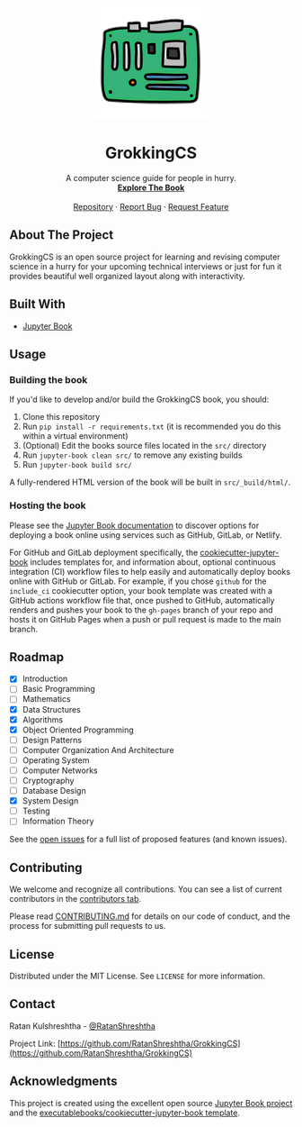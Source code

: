 <!-- PROJECT LOGO -->
<br />
<div align="center">
  <a href="https://github.com/RatanShreshtha/GrokkingCS">
    <img src="src/logo.png" alt="Logo" width="200" height="200">
  </a>

  <h1 align="center">GrokkingCS</h1>

  <p align="center">
    A computer science guide for people in hurry.
    <br />
    <a href="https://ratanshreshtha.github.io/GrokkingCS"><strong>Explore The Book</strong></a>
    <br />
    <br />
    <a href="https://github.com/RatanShreshtha/GrokkingCS">Repository</a>
    ·
    <a href="https://github.com/RatanShreshtha/GrokkingCS/issues">Report Bug</a>
    ·
    <a href="https://github.com/RatanShreshtha/GrokkingCS/issues">Request Feature</a>
  </p>
</div>

## About The Project

GrokkingCS is an open source project for learning and revising computer science in a hurry for your upcoming technical interviews or just for fun it provides beautiful well organized layout along with interactivity.

## Built With

- [Jupyter Book](https://jupyterbook.org)

<!-- USAGE EXAMPLES -->

## Usage

### Building the book

If you'd like to develop and/or build the GrokkingCS book, you should:

1. Clone this repository
2. Run `pip install -r requirements.txt` (it is recommended you do this within a virtual environment)
3. (Optional) Edit the books source files located in the `src/` directory
4. Run `jupyter-book clean src/` to remove any existing builds
5. Run `jupyter-book build src/`

A fully-rendered HTML version of the book will be built in `src/_build/html/`.

### Hosting the book

Please see the [Jupyter Book documentation](https://jupyterbook.org/publish/web.html) to discover options for deploying a book online using services such as GitHub, GitLab, or Netlify.

For GitHub and GitLab deployment specifically, the [cookiecutter-jupyter-book](https://github.com/executablebooks/cookiecutter-jupyter-book) includes templates for, and information about, optional continuous integration (CI) workflow files to help easily and automatically deploy books online with GitHub or GitLab. For example, if you chose `github` for the `include_ci` cookiecutter option, your book template was created with a GitHub actions workflow file that, once pushed to GitHub, automatically renders and pushes your book to the `gh-pages` branch of your repo and hosts it on GitHub Pages when a push or pull request is made to the main branch.

## Roadmap

- [x] Introduction
- [ ] Basic Programming
- [ ] Mathematics
- [x] Data Structures
- [x] Algorithms
- [x] Object Oriented Programming
- [ ] Design Patterns
- [ ] Computer Organization And Architecture
- [ ] Operating System
- [ ] Computer Networks
- [ ] Cryptography
- [ ] Database Design
- [x] System Design
- [ ] Testing
- [ ] Information Theory

See the [open issues](https://github.com/RatanShreshtha/GrokkingCS/issues) for a full list of proposed features (and known issues).

<!-- CONTRIBUTING -->

## Contributing

We welcome and recognize all contributions. You can see a list of current contributors in the [contributors tab](https://github.com/RatanShreshtha/src/graphs/contributors).

Please read [CONTRIBUTING.md](./CONTRIBUTING.md) for details on our code of conduct, and the process for submitting pull requests to us.

<!-- LICENSE -->

## License

Distributed under the MIT License. See `LICENSE` for more information.

<!-- CONTACT -->

## Contact

Ratan Kulshreshtha - [@RatanShreshtha](https://twitter.com/RatanShreshtha)

Project Link: [https://github.com/RatanShreshtha/GrokkingCS](https://github.com/RatanShreshtha/GrokkingCS)

<!-- ACKNOWLEDGMENTS -->

## Acknowledgments

This project is created using the excellent open source [Jupyter Book project](https://jupyterbook.org/) and the [executablebooks/cookiecutter-jupyter-book template](https://github.com/executablebooks/cookiecutter-jupyter-book).
